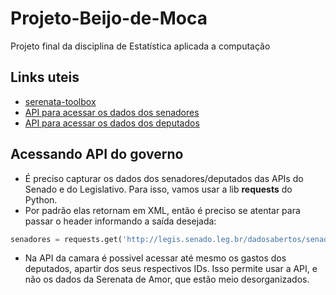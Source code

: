 # Projeto-Beijo-de-Moca
Projeto final da disciplina de Estatística aplicada a computação


## Links uteis
- [serenata-toolbox](https://github.com/okfn-brasil/serenata-toolbox)
- [API para acessar os dados dos senadores](http://legis.senado.leg.br/dadosabertos/docs/resource_ListaSenadorService.html#resource_ListaSenadorService_cargosSenadorXml_GET)  
- [API para acessar os dados dos deputados](https://dadosabertos.camara.leg.br/swagger/api.html)


## Acessando API do governo
- É preciso capturar os dados dos senadores/deputados das APIs do Senado e do Legislativo. Para isso, vamos usar a lib
**requests** do Python.
- Por padrão elas retornam em XML, então é preciso se atentar para passar o header informando a saída desejada:
```python
senadores = requests.get('http://legis.senado.leg.br/dadosabertos/senador/lista/atual', headers={'Accept':'application/json'}).json()
```
- Na API da camara é possivel acessar até mesmo os gastos dos deputados, apartir dos seus respectivos IDs. Isso permite
usar a API, e não os dados da Serenata de Amor, que estão meio desorganizados.
